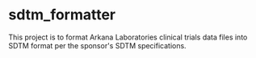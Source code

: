 # sdtm_formatter
This project is to format Arkana Laboratories clinical trials data files into SDTM format per the sponsor's SDTM specifications.
